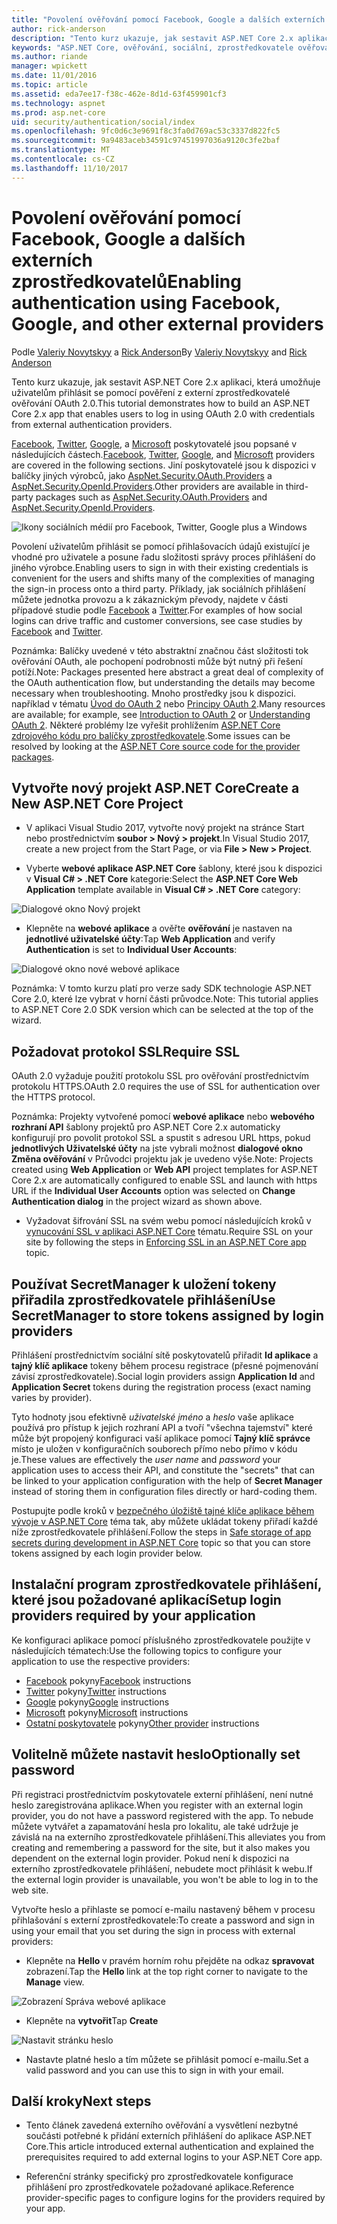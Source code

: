```yaml
---
title: "Povolení ověřování pomocí Facebook, Google a dalších externích zprostředkovatelů"
author: rick-anderson
description: "Tento kurz ukazuje, jak sestavit ASP.NET Core 2.x aplikaci pomocí externí zprostředkovatelé ověřování OAuth 2.0."
keywords: "ASP.NET Core, ověřování, sociální, zprostředkovatele ověřování, google, facebook, twitter, účet microsoft"
ms.author: riande
manager: wpickett
ms.date: 11/01/2016
ms.topic: article
ms.assetid: eda7ee17-f38c-462e-8d1d-63f459901cf3
ms.technology: aspnet
ms.prod: asp.net-core
uid: security/authentication/social/index
ms.openlocfilehash: 9fc0d6c3e9691f8c3fa0d769ac53c3337d822fc5
ms.sourcegitcommit: 9a9483aceb34591c97451997036a9120c3fe2baf
ms.translationtype: MT
ms.contentlocale: cs-CZ
ms.lasthandoff: 11/10/2017
---
```

# <a name="enabling-authentication-using-facebook-google-and-other-external-providers"></a><span data-ttu-id="52916-104">Povolení ověřování pomocí Facebook, Google a dalších externích zprostředkovatelů</span><span class="sxs-lookup"><span data-stu-id="52916-104">Enabling authentication using Facebook, Google, and other external providers</span></span>

<a name="security-authentication-social-logins"></a>

<span data-ttu-id="52916-105">Podle [Valeriy Novytskyy](https://github.com/01binary) a [Rick Anderson](https://twitter.com/RickAndMSFT)</span><span class="sxs-lookup"><span data-stu-id="52916-105">By [Valeriy Novytskyy](https://github.com/01binary) and [Rick Anderson](https://twitter.com/RickAndMSFT)</span></span>

<span data-ttu-id="52916-106">Tento kurz ukazuje, jak sestavit ASP.NET Core 2.x aplikaci, která umožňuje uživatelům přihlásit se pomocí pověření z externí zprostředkovatelé ověřování OAuth 2.0.</span><span class="sxs-lookup"><span data-stu-id="52916-106">This tutorial demonstrates how to build an ASP.NET Core 2.x app that enables users to log in using OAuth 2.0 with credentials from external authentication providers.</span></span>

<span data-ttu-id="52916-107">[Facebook](facebook-logins.md), [Twitter](twitter-logins.md), [Google](google-logins.md), a [Microsoft](microsoft-logins.md) poskytovatelé jsou popsané v následujících částech.</span><span class="sxs-lookup"><span data-stu-id="52916-107">[Facebook](facebook-logins.md), [Twitter](twitter-logins.md), [Google](google-logins.md), and [Microsoft](microsoft-logins.md) providers are covered in the following sections.</span></span> <span data-ttu-id="52916-108">Jiní poskytovatelé jsou k dispozici v balíčky jiných výrobců, jako [AspNet.Security.OAuth.Providers](https://github.com/aspnet-contrib/AspNet.Security.OAuth.Providers) a [AspNet.Security.OpenId.Providers](https://github.com/aspnet-contrib/AspNet.Security.OpenId.Providers).</span><span class="sxs-lookup"><span data-stu-id="52916-108">Other providers are available in third-party packages such as [AspNet.Security.OAuth.Providers](https://github.com/aspnet-contrib/AspNet.Security.OAuth.Providers) and [AspNet.Security.OpenId.Providers](https://github.com/aspnet-contrib/AspNet.Security.OpenId.Providers).</span></span>

![Ikony sociálních médií pro Facebook, Twitter, Google plus a Windows](index/_static/social.png)

<span data-ttu-id="52916-110">Povolení uživatelům přihlásit se pomocí přihlašovacích údajů existující je vhodné pro uživatele a posune řadu složitosti správy proces přihlášení do jiného výrobce.</span><span class="sxs-lookup"><span data-stu-id="52916-110">Enabling users to sign in with their existing credentials is convenient for the users and shifts many of the complexities of managing the sign-in process onto a third party.</span></span> <span data-ttu-id="52916-111">Příklady, jak sociálních přihlášení můžete jednotka provozu a k zákaznickým převody, najdete v části případové studie podle [Facebook](https://www.facebook.com/unsupportedbrowser) a [Twitter](https://dev.twitter.com/resources/case-studies).</span><span class="sxs-lookup"><span data-stu-id="52916-111">For examples of how social logins can drive traffic and customer conversions, see case studies by [Facebook](https://www.facebook.com/unsupportedbrowser) and [Twitter](https://dev.twitter.com/resources/case-studies).</span></span>

<span data-ttu-id="52916-112">Poznámka: Balíčky uvedené v této abstraktní značnou část složitosti tok ověřování OAuth, ale pochopení podrobnosti může být nutný při řešení potíží.</span><span class="sxs-lookup"><span data-stu-id="52916-112">Note: Packages presented here abstract a great deal of complexity of the OAuth authentication flow, but understanding the details may become necessary when troubleshooting.</span></span> <span data-ttu-id="52916-113">Mnoho prostředky jsou k dispozici. například v tématu [Úvod do OAuth 2](https://www.digitalocean.com/community/tutorials/an-introduction-to-oauth-2) nebo [Principy OAuth 2](http://www.bubblecode.net/2016/01/22/understanding-oauth2/).</span><span class="sxs-lookup"><span data-stu-id="52916-113">Many resources are available; for example, see [Introduction to OAuth 2](https://www.digitalocean.com/community/tutorials/an-introduction-to-oauth-2) or [Understanding OAuth 2](http://www.bubblecode.net/2016/01/22/understanding-oauth2/).</span></span> <span data-ttu-id="52916-114">Některé problémy lze vyřešit prohlížením [ASP.NET Core zdrojového kódu pro balíčky zprostředkovatele](https://github.com/aspnet/Security/tree/dev/src).</span><span class="sxs-lookup"><span data-stu-id="52916-114">Some issues can be resolved by looking at the [ASP.NET Core source code for the provider packages](https://github.com/aspnet/Security/tree/dev/src).</span></span>

## <a name="create-a-new-aspnet-core-project"></a><span data-ttu-id="52916-115">Vytvořte nový projekt ASP.NET Core</span><span class="sxs-lookup"><span data-stu-id="52916-115">Create a New ASP.NET Core Project</span></span>

* <span data-ttu-id="52916-116">V aplikaci Visual Studio 2017, vytvořte nový projekt na stránce Start nebo prostřednictvím **soubor > Nový > projekt**.</span><span class="sxs-lookup"><span data-stu-id="52916-116">In Visual Studio 2017, create a new project from the Start Page, or via **File > New > Project**.</span></span>

* <span data-ttu-id="52916-117">Vyberte **webové aplikace ASP.NET Core** šablony, které jsou k dispozici v **Visual C# > .NET Core** kategorie:</span><span class="sxs-lookup"><span data-stu-id="52916-117">Select the **ASP.NET Core Web Application** template available in **Visual C# > .NET Core** category:</span></span>

![Dialogové okno Nový projekt](index/_static/new-project.png)

* <span data-ttu-id="52916-119">Klepněte na **webové aplikace** a ověřte **ověřování** je nastaven na **jednotlivé uživatelské účty**:</span><span class="sxs-lookup"><span data-stu-id="52916-119">Tap **Web Application** and verify **Authentication** is set to **Individual User Accounts**:</span></span>

![Dialogové okno nové webové aplikace](index/_static/select-project.png)

<span data-ttu-id="52916-121">Poznámka: V tomto kurzu platí pro verze sady SDK technologie ASP.NET Core 2.0, které lze vybrat v horní části průvodce.</span><span class="sxs-lookup"><span data-stu-id="52916-121">Note: This tutorial applies to ASP.NET Core 2.0 SDK version which can be selected at the top of the wizard.</span></span>

## <a name="require-ssl"></a><span data-ttu-id="52916-122">Požadovat protokol SSL</span><span class="sxs-lookup"><span data-stu-id="52916-122">Require SSL</span></span>

<span data-ttu-id="52916-123">OAuth 2.0 vyžaduje použití protokolu SSL pro ověřování prostřednictvím protokolu HTTPS.</span><span class="sxs-lookup"><span data-stu-id="52916-123">OAuth 2.0 requires the use of SSL for authentication over the HTTPS protocol.</span></span>

<span data-ttu-id="52916-124">Poznámka: Projekty vytvořené pomocí **webové aplikace** nebo **webového rozhraní API** šablony projektů pro ASP.NET Core 2.x automaticky konfigurují pro povolit protokol SSL a spustit s adresou URL https, pokud **jednotlivých Uživatelské účty** na jste vybrali možnost **dialogové okno Změna ověřování** v Průvodci projektu jak je uvedeno výše.</span><span class="sxs-lookup"><span data-stu-id="52916-124">Note: Projects created using **Web Application** or **Web API** project templates for ASP.NET Core 2.x are automatically configured to enable SSL and launch with https URL if the **Individual User Accounts** option was selected on **Change Authentication dialog** in the project wizard as shown above.</span></span>

* <span data-ttu-id="52916-125">Vyžadovat šifrování SSL na svém webu pomocí následujících kroků v [vynucování SSL v aplikaci ASP.NET Core](xref:security/enforcing-ssl) tématu.</span><span class="sxs-lookup"><span data-stu-id="52916-125">Require SSL on your site by following the steps in [Enforcing SSL in an ASP.NET Core app](xref:security/enforcing-ssl) topic.</span></span>

## <a name="use-secretmanager-to-store-tokens-assigned-by-login-providers"></a><span data-ttu-id="52916-126">Používat SecretManager k uložení tokeny přiřadila zprostředkovatele přihlášení</span><span class="sxs-lookup"><span data-stu-id="52916-126">Use SecretManager to store tokens assigned by login providers</span></span>

<span data-ttu-id="52916-127">Přihlášení prostřednictvím sociální sítě poskytovatelů přiřadit **Id aplikace** a **tajný klíč aplikace** tokeny během procesu registrace (přesné pojmenování závisí zprostředkovatele).</span><span class="sxs-lookup"><span data-stu-id="52916-127">Social login providers assign **Application Id** and **Application Secret** tokens during the registration process (exact naming varies by provider).</span></span>

<span data-ttu-id="52916-128">Tyto hodnoty jsou efektivně *uživatelské jméno* a *heslo* vaše aplikace používá pro přístup k jejich rozhraní API a tvoří "všechna tajemství" které může být propojený konfiguraci vaší aplikace pomocí **Tajný klíč správce** místo je uložen v konfiguračních souborech přímo nebo přímo v kódu je.</span><span class="sxs-lookup"><span data-stu-id="52916-128">These values are effectively the *user name* and *password* your application uses to access their API, and constitute the "secrets" that can be linked to your application configuration with the help of **Secret Manager** instead of storing them in configuration files directly or hard-coding them.</span></span>

<span data-ttu-id="52916-129">Postupujte podle kroků v [bezpečného úložiště tajné klíče aplikace během vývoje v ASP.NET Core](xref:security/app-secrets) téma tak, aby můžete ukládat tokeny přiřadí každé níže zprostředkovatele přihlášení.</span><span class="sxs-lookup"><span data-stu-id="52916-129">Follow the steps in [Safe storage of app secrets during development in ASP.NET Core](xref:security/app-secrets) topic so that you can store tokens assigned by each login provider below.</span></span>

## <a name="setup-login-providers-required-by-your-application"></a><span data-ttu-id="52916-130">Instalační program zprostředkovatele přihlášení, které jsou požadované aplikací</span><span class="sxs-lookup"><span data-stu-id="52916-130">Setup login providers required by your application</span></span>

<span data-ttu-id="52916-131">Ke konfiguraci aplikace pomocí příslušného zprostředkovatele použijte v následujících tématech:</span><span class="sxs-lookup"><span data-stu-id="52916-131">Use the following topics to configure your application to use the respective providers:</span></span>

* <span data-ttu-id="52916-132">[Facebook](facebook-logins.md) pokyny</span><span class="sxs-lookup"><span data-stu-id="52916-132">[Facebook](facebook-logins.md) instructions</span></span>
* <span data-ttu-id="52916-133">[Twitter](twitter-logins.md) pokyny</span><span class="sxs-lookup"><span data-stu-id="52916-133">[Twitter](twitter-logins.md) instructions</span></span>
* <span data-ttu-id="52916-134">[Google](google-logins.md) pokyny</span><span class="sxs-lookup"><span data-stu-id="52916-134">[Google](google-logins.md) instructions</span></span>
* <span data-ttu-id="52916-135">[Microsoft](microsoft-logins.md) pokyny</span><span class="sxs-lookup"><span data-stu-id="52916-135">[Microsoft](microsoft-logins.md) instructions</span></span>
* <span data-ttu-id="52916-136">[Ostatní poskytovatele](other-logins.md) pokyny</span><span class="sxs-lookup"><span data-stu-id="52916-136">[Other provider](other-logins.md) instructions</span></span>

## <a name="optionally-set-password"></a><span data-ttu-id="52916-137">Volitelně můžete nastavit heslo</span><span class="sxs-lookup"><span data-stu-id="52916-137">Optionally set password</span></span>

<span data-ttu-id="52916-138">Při registraci prostřednictvím poskytovatele externí přihlášení, není nutné heslo zaregistrována aplikace.</span><span class="sxs-lookup"><span data-stu-id="52916-138">When you register with an external login provider, you do not have a password registered with the app.</span></span> <span data-ttu-id="52916-139">To nebude můžete vytvářet a zapamatování hesla pro lokalitu, ale také udržuje je závislá na na externího zprostředkovatele přihlášení.</span><span class="sxs-lookup"><span data-stu-id="52916-139">This alleviates you from creating and remembering a password for the site, but it also makes you dependent on the external login provider.</span></span> <span data-ttu-id="52916-140">Pokud není k dispozici na externího zprostředkovatele přihlášení, nebudete moct přihlásit k webu.</span><span class="sxs-lookup"><span data-stu-id="52916-140">If the external login provider is unavailable, you won't be able to log in to the web site.</span></span>

<span data-ttu-id="52916-141">Vytvořte heslo a přihlaste se pomocí e-mailu nastavený během v procesu přihlašování s externí zprostředkovatele:</span><span class="sxs-lookup"><span data-stu-id="52916-141">To create a password and sign in using your email that you set during the sign in process with external providers:</span></span>

* <span data-ttu-id="52916-142">Klepněte na **Hello <email alias>**  v pravém horním rohu přejděte na odkaz **spravovat** zobrazení.</span><span class="sxs-lookup"><span data-stu-id="52916-142">Tap the **Hello <email alias>** link at the top right corner to navigate to the **Manage** view.</span></span>

![Zobrazení Správa webové aplikace](index/_static/pass1a.png)

* <span data-ttu-id="52916-144">Klepněte na **vytvořit**</span><span class="sxs-lookup"><span data-stu-id="52916-144">Tap **Create**</span></span>

![Nastavit stránku heslo](index/_static/pass2a.png)

* <span data-ttu-id="52916-146">Nastavte platné heslo a tím můžete se přihlásit pomocí e-mailu.</span><span class="sxs-lookup"><span data-stu-id="52916-146">Set a valid password and you can use this to sign in with your email.</span></span>

## <a name="next-steps"></a><span data-ttu-id="52916-147">Další kroky</span><span class="sxs-lookup"><span data-stu-id="52916-147">Next steps</span></span>

* <span data-ttu-id="52916-148">Tento článek zavedená externího ověřování a vysvětlení nezbytné součásti potřebné k přidání externích přihlášení do aplikace ASP.NET Core.</span><span class="sxs-lookup"><span data-stu-id="52916-148">This article introduced external authentication and explained the prerequisites required to add external logins to your ASP.NET Core app.</span></span>

* <span data-ttu-id="52916-149">Referenční stránky specifický pro zprostředkovatele konfigurace přihlášení pro zprostředkovatele požadované aplikace.</span><span class="sxs-lookup"><span data-stu-id="52916-149">Reference provider-specific pages to configure logins for the providers required by your app.</span></span>
